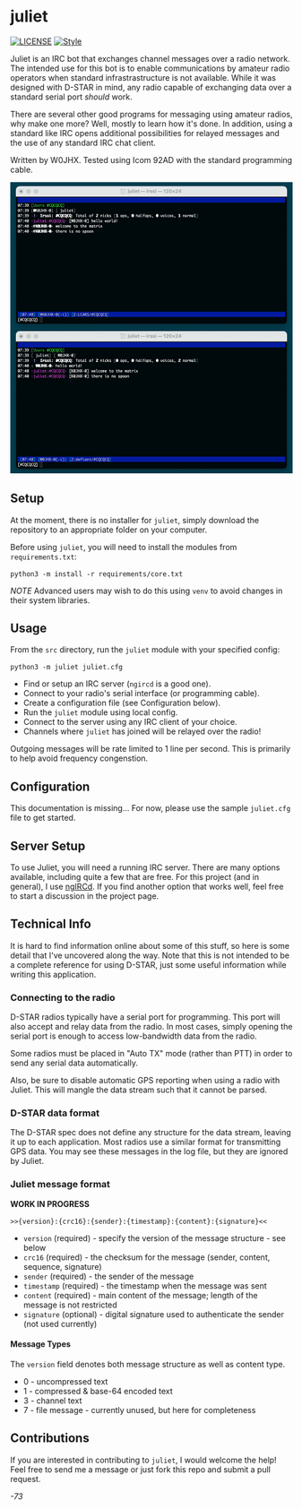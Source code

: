 # juliet #

[![LICENSE](https://img.shields.io/github/license/jheddings/juliet)](LICENSE)
[![Style](https://img.shields.io/badge/style-black-black)](https://github.com/ambv/black)

Juliet is an IRC bot that exchanges channel messages over a radio network.  The intended
use for this bot is to enable communications by amateur radio operators when standard
infrastrastructure is not available.  While it was designed with D-STAR in mind, any
radio capable of exchanging data over a standard serial port _should_ work.

There are several other good programs for messaging using amateur radios, why make one
more?  Well, mostly to learn how it's done.  In addition, using a standard like IRC opens
additional possibilities for relayed messages and the use of any standard IRC chat client.

Written by W0JHX.  Tested using Icom 92AD with the standard programming cable.

![Chat Session](docs/hello_world.png)

## Setup ##

At the moment, there is no installer for `juliet`, simply download the repository to an
appropriate folder on your computer.

Before using `juliet`, you will need to install the modules from `requirements.txt`:

```
python3 -m install -r requirements/core.txt
```

*NOTE* Advanced users may wish to do this using `venv` to avoid changes in their
system libraries.

## Usage ##

From the `src` directory, run the `juliet` module with your specified config:

```
python3 -m juliet juliet.cfg
```

- Find or setup an IRC server (`ngircd` is a good one).
- Connect to your radio's serial interface (or programming cable).
- Create a configuration file (see Configuration below).
- Run the `juliet` module using local config.
- Connect to the server using any IRC client of your choice.
- Channels where `juliet` has joined will be relayed over the radio!

Outgoing messages will be rate limited to 1 line per second.  This is primarily to help
avoid frequency congenstion.

## Configuration ##

This documentation is missing...  For now, please use the sample `juliet.cfg` file to
get started.

## Server Setup ##

To use Juliet, you will need a running IRC server.  There are many options available,
including quite a few that are free.  For this project (and in general), I use
[ngIRCd](https://ngircd.barton.de).  If you find another option that works well,
feel free to start a discussion in the project page.

## Technical Info ##

It is hard to find information online about some of this stuff, so here is some detail
that I've uncovered along the way.  Note that this is not intended to be a complete
reference for using D-STAR, just some useful information while writing this application.

### Connecting to the radio ###

D-STAR radios typically have a serial port for programming.  This port will also accept and
relay data from the radio.  In most cases, simply opening the serial port is enough to
access low-bandwidth data from the radio.

Some radios must be placed in "Auto TX" mode (rather than PTT) in order to send any serial
data automatically.

Also, be sure to disable automatic GPS reporting when using a radio with Juliet.  This will
mangle the data stream such that it cannot be parsed.

### D-STAR data format ###

The D-STAR spec does not define any structure for the data stream, leaving it up to each
application.  Most radios use a similar format for transmitting GPS data.  You may see these
messages in the log file, but they are ignored by Juliet.

### Juliet message format ###

**WORK IN PROGRESS**

```
>>{version}:{crc16}:{sender}:{timestamp}:{content}:{signature}<<
```

* `version` (required) - specify the version of the message structure - see below
* `crc16` (required) - the checksum for the message (sender, content, sequence, signature)
* `sender` (required) - the sender of the message
* `timestamp` (required) - the timestamp when the message was sent
* `content` (required) - main content of the message; length of the message is not restricted
* `signature` (optional) - digital signature used to authenticate the sender (not used currently)

#### Message Types ####

The `version` field denotes both message structure as well as content type.

* 0 - uncompressed text
* 1 - compressed & base-64 encoded text
* 3 - channel text
* 7 - file message - currently unused, but here for completeness

## Contributions ##

If you are interested in contributing to `juliet`, I would welcome the help!  Feel free
to send me a message or just fork this repo and submit a pull request.

_-73_

